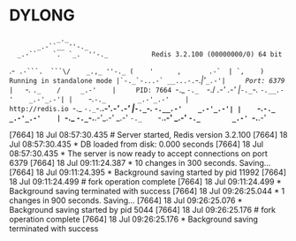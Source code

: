 # DYLONG
                _._
           _.-``__ ''-._
      _.-``    `.  `_.  ''-._           Redis 3.2.100 (00000000/0) 64 bit
  .-`` .-```.  ```\/    _.,_ ''-._
 (    '      ,       .-`  | `,    )     Running in standalone mode
 |`-._`-...-` __...-.``-._|'` _.-'|     Port: 6379
 |    `-._   `._    /     _.-'    |     PID: 7664
  `-._    `-._  `-./  _.-'    _.-'
 |`-._`-._    `-.__.-'    _.-'_.-'|
 |    `-._`-._        _.-'_.-'    |           http://redis.io
  `-._    `-._`-.__.-'_.-'    _.-'
 |`-._`-._    `-.__.-'    _.-'_.-'|
 |    `-._`-._        _.-'_.-'    |
  `-._    `-._`-.__.-'_.-'    _.-'
      `-._    `-.__.-'    _.-'
          `-._        _.-'
              `-.__.-'

[7664] 18 Jul 08:57:30.435 # Server started, Redis version 3.2.100
[7664] 18 Jul 08:57:30.435 * DB loaded from disk: 0.000 seconds
[7664] 18 Jul 08:57:30.435 * The server is now ready to accept connections on port 6379
[7664] 18 Jul 09:11:24.387 * 10 changes in 300 seconds. Saving...
[7664] 18 Jul 09:11:24.395 * Background saving started by pid 11992
[7664] 18 Jul 09:11:24.499 # fork operation complete
[7664] 18 Jul 09:11:24.499 * Background saving terminated with success
[7664] 18 Jul 09:26:25.044 * 1 changes in 900 seconds. Saving...
[7664] 18 Jul 09:26:25.076 * Background saving started by pid 5044
[7664] 18 Jul 09:26:25.176 # fork operation complete
[7664] 18 Jul 09:26:25.176 * Background saving terminated with success
